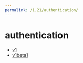 ```yaml
---
permalink: /1.21/authentication/
---
```


# authentication



* [v1](v1/index.md)
* [v1beta1](v1beta1/index.md)